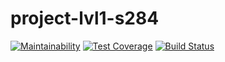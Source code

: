 # project-lvl1-s284
[![Maintainability](https://api.codeclimate.com/v1/badges/79da1656e8710c40aaa9/maintainability)](https://codeclimate.com/github/Pixta4ok/project-lvl1-s284/maintainability)
[![Test Coverage](https://api.codeclimate.com/v1/badges/79da1656e8710c40aaa9/test_coverage)](https://codeclimate.com/github/Pixta4ok/project-lvl1-s284/test_coverage)
[![Build Status](https://travis-ci.org/Pixta4ok/project-lvl1-s284.svg?branch=master)](https://travis-ci.org/Pixta4ok/project-lvl1-s284)
